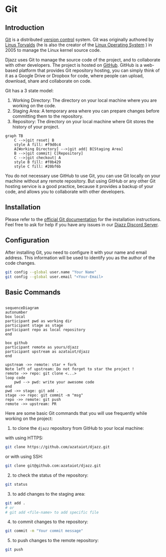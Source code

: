 # Git

## Introduction

[Git](https://git-scm.com/) is a distributed [version control](https://en.wikipedia.org/wiki/Version_control) system.
Git was originally authored by [Linus Torvalds](https://github.com/torvalds) (he is also the creator of
the [Linux Operating System](https://github.com/torvalds/linux) ) in 2005 to manage the Linux kernel source code.

Djazz uses Git to manage the source code of the project, and to collaborate with other developers. The project is hosted
on [GitHub](https://github.com/azataiot/djazz). GitHub is a web-based platform that provides Git repository hosting, you
can simply think of it as a Google Drive or Dropbox for code, where people can upload, download, share and collaborate
on code.

Git has a 3 state model:

1. Working Directory: The directory on your local machine where you are working on the code.
2. Staging Area: A temporary area where you can prepare changes before committing them to the repository.
3. Repository: The directory on your local machine where Git stores the history of your project.

```mermaid
graph TB
    C -->|git reset| B
    style A fill: #f9d0c4
    A[Working Directory] -->|git add| B[Staging Area]
    B -->|git commit| C[Repository]
    C -->|git checkout| A
    style B fill: #f0b429
    style C fill: #20bf6b
```

You do not necessary use GitHub to use Git, you can use Git locally on your machine without any remote repository. But
using GitHub or any other Git hosting service is a good practice, because it provides a backup of your code, and allows
you to collaborate with other developers.

## Installation

Please refer to the [official Git documentation](https://git-scm.com/book/en/v2/Getting-Started-Installing-Git) for the
installation instructions. Feel free to ask for help if you have any issues in
our [Djazz Discord Server](discord.md).

## Configuration

After installing Git, you need to configure it with your name and email address. This information will be used to
identify you as the author of the code changes.

```bash
git config --global user.name "Your Name"
git config --global user.email "<Your-Email>
```

## Basic Commands

```mermaid

sequenceDiagram
autonumber
box local
participant pwd as working dir
participant stage as stage
participant repo as local repository
end 

box github
participant remote as yours/djazz
participant upstream as azataiot/djazz
end 

upstream ->> remote: star + fork 
Note left of upstream: Do not forget to star the project !
remote ->> repo: git clone <...>
loop code
    pwd --> pwd: write your awesome code
end
pwd ->> stage: git add . 
stage ->> repo: git commit -m "msg"
repo ->> remote: git push
remote ->> upstream: PR

```

Here are some basic Git commands that you will use frequently while working on the project:

1. to clone the `djazz` repository from GitHub to your local machine:

with using HTTPS:

```bash
git clone https://github.com/azataiot/djazz.git
```

or with using SSH:

```bash
git clone git@github.com:azataiot/djazz.git
```

2. to check the status of the repository:

```bash
git status
```

3. to add changes to the staging area:

```bash
git add . 
# or
# git add <file-name> to add specific file
```

4. to commit changes to the repository:

```bash
git commit -m "Your commit message"
```

5. to push changes to the remote repository:

```bash
git push
```




